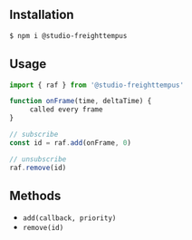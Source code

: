 ## Installation

```bash
$ npm i @studio-freighttempus
```

## Usage

```javascript
import { raf } from '@studio-freighttempus'

function onFrame(time, deltaTime) {
     called every frame
}

// subscribe
const id = raf.add(onFrame, 0)

// unsubscribe
raf.remove(id)
```

## Methods

- `add(callback, priority)`
- `remove(id)`
